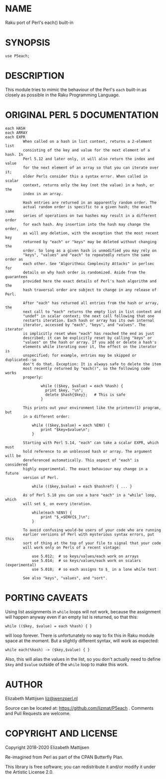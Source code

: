 NAME
====

Raku port of Perl's each() built-in

SYNOPSIS
========

    use P5each;

DESCRIPTION
===========

This module tries to mimic the behaviour of the Perl's `each` built-in as closely as possible in the Raku Programming Language.

ORIGINAL PERL 5 DOCUMENTATION
=============================

    each HASH
    each ARRAY
    each EXPR
            When called on a hash in list context, returns a 2-element list
            consisting of the key and value for the next element of a hash. In
            Perl 5.12 and later only, it will also return the index and value
            for the next element of an array so that you can iterate over it;
            older Perls consider this a syntax error. When called in scalar
            context, returns only the key (not the value) in a hash, or the
            index in an array.

            Hash entries are returned in an apparently random order. The
            actual random order is specific to a given hash; the exact same
            series of operations on two hashes may result in a different order
            for each hash. Any insertion into the hash may change the order,
            as will any deletion, with the exception that the most recent key
            returned by "each" or "keys" may be deleted without changing the
            order. So long as a given hash is unmodified you may rely on
            "keys", "values" and "each" to repeatedly return the same order as
            each other. See "Algorithmic Complexity Attacks" in perlsec for
            details on why hash order is randomized. Aside from the guarantees
            provided here the exact details of Perl's hash algorithm and the
            hash traversal order are subject to change in any release of Perl.

            After "each" has returned all entries from the hash or array, the
            next call to "each" returns the empty list in list context and
            "undef" in scalar context; the next call following that one
            restarts iteration. Each hash or array has its own internal
            iterator, accessed by "each", "keys", and "values". The iterator
            is implicitly reset when "each" has reached the end as just
            described; it can be explicitly reset by calling "keys" or
            "values" on the hash or array. If you add or delete a hash's
            elements while iterating over it, the effect on the iterator is
            unspecified; for example, entries may be skipped or duplicated--so
            don't do that. Exception: It is always safe to delete the item
            most recently returned by "each()", so the following code works
            properly:

                    while (($key, $value) = each %hash) {
                      print $key, "\n";
                      delete $hash{$key};   # This is safe
                    }

            This prints out your environment like the printenv(1) program, but
            in a different order:

                while (($key,$value) = each %ENV) {
                    print "$key=$value\n";
                }

            Starting with Perl 5.14, "each" can take a scalar EXPR, which must
            hold reference to an unblessed hash or array. The argument will be
            dereferenced automatically. This aspect of "each" is considered
            highly experimental. The exact behaviour may change in a future
            version of Perl.

                while (($key,$value) = each $hashref) { ... }

            As of Perl 5.18 you can use a bare "each" in a "while" loop, which
            will set $_ on every iteration.

                while(each %ENV) {
                    print "$_=$ENV{$_}\n";
                }

            To avoid confusing would-be users of your code who are running
            earlier versions of Perl with mysterious syntax errors, put this
            sort of thing at the top of your file to signal that your code
            will work only on Perls of a recent vintage:

                use 5.012;  # so keys/values/each work on arrays
                use 5.014;  # so keys/values/each work on scalars (experimental)
                use 5.018;  # so each assigns to $_ in a lone while test

            See also "keys", "values", and "sort".

PORTING CAVEATS
===============

Using list assignments in `while` loops will not work, because the assignment will happen anyway even if an empty list is returned, so that this:

    while (($key, $value) = each %hash) { }

will loop forever. There is unfortunately no way to fix this in Raku module space at the moment. But a slightly different syntax, will work as expected:

    while each(%hash) -> ($key,$value) { }

Also, this will alias the values in the list, so you don't actually need to define `$key` and `$value` outside of the `while` loop to make this work.

AUTHOR
======

Elizabeth Mattijsen <liz@wenzperl.nl>

Source can be located at: https://github.com/lizmat/P5each . Comments and Pull Requests are welcome.

COPYRIGHT AND LICENSE
=====================

Copyright 2018-2020 Elizabeth Mattijsen

Re-imagined from Perl as part of the CPAN Butterfly Plan.

This library is free software; you can redistribute it and/or modify it under the Artistic License 2.0.

